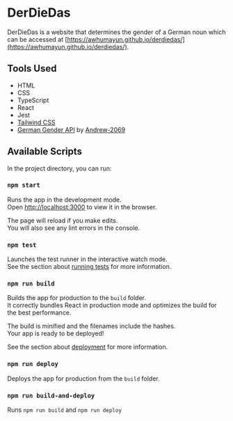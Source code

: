 # DerDieDas

DerDieDas is a website that determines the gender of a German noun which can be accessed at [https://awhumayun.github.io/derdiedas/](https://awhumayun.github.io/derdiedas/).

## Tools Used

- HTML
- CSS
- TypeScript
- React
- Jest
- [Tailwind CSS](https://tailwindcss.com/)
- [German Gender API](https://german-gender-api.deta.dev/) by [Andrew-2069](https://github.com/Andrew-2609)

## Available Scripts

In the project directory, you can run:

### `npm start`

Runs the app in the development mode.\
Open [http://localhost:3000](http://localhost:3000) to view it in the browser.

The page will reload if you make edits.\
You will also see any lint errors in the console.

### `npm test`

Launches the test runner in the interactive watch mode.\
See the section about [running tests](https://facebook.github.io/create-react-app/docs/running-tests) for more information.

### `npm run build`

Builds the app for production to the `build` folder.\
It correctly bundles React in production mode and optimizes the build for the best performance.

The build is minified and the filenames include the hashes.\
Your app is ready to be deployed!

See the section about [deployment](https://facebook.github.io/create-react-app/docs/deployment) for more information.

### `npm run deploy`

Deploys the app for production from the `build` folder.

### `npm run build-and-deploy`

Runs `npm run build` and `npm run deploy`
